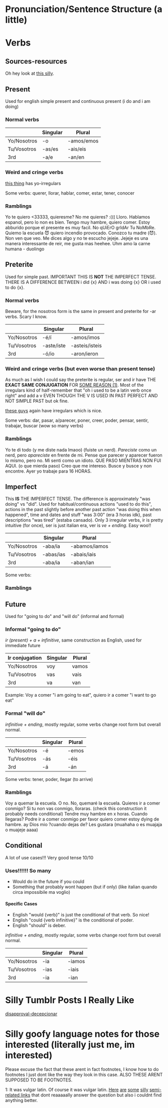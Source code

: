 # Pronunciation/Sentence Structure (a little)

# Verbs

## Sources-resources
Oh hey look at [this silly](https://www.spanish.academy/blog/master-the-18-spanish-tenses-and-take-our-cheat-sheet-with-you/).

## Present
Used for english simple present and continuous present (i do and i am doing)

### Normal verbs

|             | Singular | Plural    |
|-------------|----------|-----------|
| Yo/Nosotros | -o       | -amos/emos|
| Tu/Vosotros | -as/es   | -ais/eis  |
| 3rd         | -a/e     | -an/en    |

### Weird and cringe verbs

[this thing](https://www.cliffsnotes.com/study-guides/spanish/spanish-ii/the-present-tense-indicative/yo-irregulars) has yo-irregulars

Some verbs: querer, llorar, hablar, comer, estar, tener, conocer

### Ramblings
Yo te quiero <33333, quieresme? No me quieres? :((( Lloro. Hablamos espanol, pero lo non es bien. Tengo muy hambre, quiero comer. Estoy abburido porque el presente es muy facil. No qUiErO grIdAr Tu NoMbRe. Quiemo la escuela 😈 quiero incendio provocado. Conozco tu madre (😈). Non ven que veo. Me dices algo y no te escucho jejeje. Jejeje es una manera interessante de reir, me gusta mas heehee. Uhm amo la carne humana - duolingo

## Preterite
Used for simple past. IMPORTANT THIS IS **NOT** THE IMPERFECT TENSE. THERE IS A DIFFERENCE BETWEEN i did {x} AND i was doing {x} OR i used to do {x}. 

### Normal verbs
Beware, for the nosotros form is the same in present and preterite for -ar verbs. Scary I know.

|             | Singular  | Plural        |
|-------------|-----------|---------------|
| Yo/Nosotros | -é/í      | -amos/imos    |
| Tu/Vosotros | -aste/iste| -asteis/isteis|
| 3rd         | -ó/io     | -aron/ieron   |

### Weird and cringe verbs (but even worse than present tense)
As much as I wish I could say the preterite is regular, ser and ir have THE **EXACT SAME CONJUGATION** FOR [SOME REASON (1)](https://github.com/ablativusinstrumentis/languages-in-markdown/blob/main/espa%C3%B1ol.md#silly-goofy-language-notes-for-those-interested-literally-just-me-im-interested). Most of the irregulars kind of half-remember that "oh i used to be a latin verb once right" and add a v EVEN THOUGH THE V IS USED IN PAST PERFECT AND NOT SIMPLE PAST but ok fine.

[these guys](https://www.cliffsnotes.com/study-guides/spanish/spanish-i/the-preterite-tense/irregulars-in-the-preterite-tense) again have irregulars which is nice.

Some verbs: dar, pasar, a/parecer, poner, creer, poder, pensar, sentir, trabajar, buscar (wow so many verbs)

### Ramblings
Yo te di todo (y me diste nada lmaoo) (fuiste un nerd). *Pareciste* como un nerd, pero *apareciste* en frente de mi. Pense que parecer y aparecer fueron lo mismo, pero no. Mi senti como un idioto. QUE PASO MIENTRAS NON FUI AQUI. (o que mierda paso) Creo que me intereso. Busce y busce y non encontre. Ayer yo trabaje para 16 HORAS. 

## Imperfect
This **IS** THE IMPERFECT TENSE. The difference is approximately "was doing" vs "did". Used for habitual/continuous actions "used to do this", actions in the past slightly before another past action "was doing this when happened", time and dates and stuff "was 3:00" (era 3 horas idk), past descriptions "was tired" (estaba cansado). Only 3 irregular verbs, ir is pretty intuitive (for once), ser is just italian era, ver is *ve + ending*. Easy woo!!

|             | Singular  | Plural       |
|-------------|-----------|--------------|
| Yo/Nosotros | -aba/ía   | -abamos/iamos|
| Tu/Vosotros | -abas/ias | -abais/iais  |
| 3rd         | -aba/ia   | -aban/ian    |

Some verbs:

### Ramblings


## Future
Used for "going to do" and "will do" (informal and formal)

### Informal "going to do"
*ir (present) + a + infinitive*, same construction as English, used for immediate future

|Ir conjugation| Singular | Plural    |
|--------------|----------|-----------|
| Yo/Nosotros  | voy      | vamos     |
| Tu/Vosotros  | vas      | vais      |
| 3rd          | va       | van       |

Example: Voy a comer "i am going to eat", quiero ir a comer "i want to go eat"

### Formal "will do"
*infinitive + ending*, mostly regular, some verbs change root form but overall normal.

|             | Singular | Plural    |
|-------------|----------|-----------|
| Yo/Nosotros | -é       | -emos     |
| Tu/Vosotros | -ás      | -éis      |
| 3rd         | -á       | 	-án      |

Some verbs: tener, poder, llegar (to arrive)

### Ramblings
Voy a quemar la escuela. O no. No, quemaré la escuela. Quieres ir a comer conmigo? Si tu non vas conmigo, lloraras. (check this construction it probably needs conditional) Tendre muy hambre en x horas. Cuando llegaras? Podre ir a comer conmigo per favor quiero comer estoy dying de hambre. ay Dios mio ?cuando dejas de? Les gustara (muahaha o es muajaja o muajeje aaaa)

## Conditional
A lot of use cases!!! Very good tense 10/10

### Uses!!!!!! So many
- Would do in the future if you could
- Something that probably wont happen (but if only) (like italian quando circa impossibile ma voglio)
#### Specific Cases
- English "would {verb}" is just the conditional of that verb. So nice!
- English "could {verb infinitive}" is the conditional of poder.
- English "should" is deber.

*infinitive + ending*, mostly regular, some verbs change root form but overall normal.

|             | Singular | Plural    |
|-------------|----------|-----------|
| Yo/Nosotros | -ia      | -iamos    |
| Tu/Vosotros | -ias     | -iais     |
| 3rd         | -ia      | 	-ian     |

# Silly Tumblr Posts I Really Like
[disapproval-decepcionar](https://www.tumblr.com/tagged/spanish%20vocab)


# Silly goofy language notes for those interested (literally just me, im interested)
Please excuse the fact that these arent in fact footnotes, I know how to do footnotes I just dont like the way they look in this case. ALSO THESE ARENT SUPPOSED TO BE FOOTNOTES.

1: It was vulgar latin. Of course it was vulgar latin. [Here](http://spanishlinguist.us/2017/02/why-ser-and-ir-are-so-irregular/) [are](https://en.wiktionary.org/wiki/ir#Spanish) [some](https://en.wiktionary.org/wiki/ser#Spanish) [silly](https://qr.ae/psPVuu) [semi-related links](https://forum.wordreference.com/threads/ser-ir-preterite.512174/post-2902468) that dont reaaaaally answer the question but also i couldnt find anything better.
